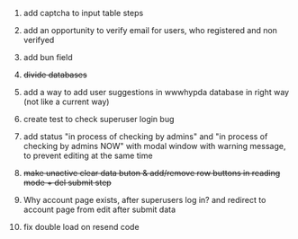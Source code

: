 1. add captcha to input table steps

2. add an opportunity to verify email for users, who registered and non verifyed

3. add bun field

4. ~~divide databases~~

5. add a way to add user suggestions in wwwhypda database in right way (not like a current way)

6. create test to check superuser login bug

7. add status "in process of checking by admins" and "in process of checking by admins NOW" with modal window with warning message, to prevent editing at the same time

8. ~~make unactive clear data buton & add/remove row buttons in reading mode + del submit step~~

9. Why account page exists, after superusers log in? and redirect to account page from edit after submit data  

10. fix double load on resend code